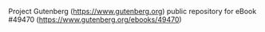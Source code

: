 Project Gutenberg (https://www.gutenberg.org) public repository for eBook #49470 (https://www.gutenberg.org/ebooks/49470)

